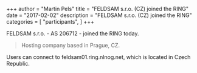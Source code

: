 +++
author = "Martin Pels"
title = "FELDSAM s.r.o. (CZ) joined the RING"
date = "2017-02-02"
description = "FELDSAM s.r.o. (CZ) joined the RING"
categories = [
    "participants",
]
+++

FELDSAM s.r.o. - AS 206712 - joined the RING today.

> Hosting company based in Prague, CZ.

Users can connect to feldsam01.ring.nlnog.net, which is located in Czech Republic.

